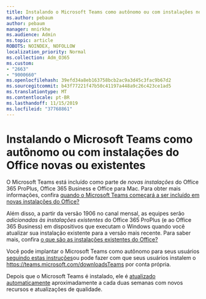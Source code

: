 ```yaml
---
title: Instalando o Microsoft Teams como autônomo ou com instalações novas/existentes do Office
ms.author: pebaum
author: pebaum
manager: mnirkhe
ms.audience: Admin
ms.topic: article
ROBOTS: NOINDEX, NOFOLLOW
localization_priority: Normal
ms.collection: Adm_O365
ms.custom:
- "2663"
- "9000660"
ms.openlocfilehash: 39efd34a8eb163758bcb2ac9a3d45c3fac9b67d2
ms.sourcegitcommit: b43f77221f47b50c41197a448a9c26c423ce1ad5
ms.translationtype: MT
ms.contentlocale: pt-BR
ms.lasthandoff: 11/15/2019
ms.locfileid: "37768861"
---
```

# <a name="installing-teams-as-standalone-or-with-new-or-existing-office-installations"></a>Instalando o Microsoft Teams como autônomo ou com instalações do Office novas ou existentes

O Microsoft Teams está incluído como parte de *novas instalações* do Office 365 ProPlus, Office 365 Business e Office para Mac. Para obter mais informações, confira [quando o Microsoft Teams começará a ser incluído em novas instalações do Office?](https://docs.microsoft.com/deployoffice/teams-install#when-will-microsoft-teams-start-being-included-with-new-installations-of-office-365-proplus)

Além disso, a partir da versão 1906 no canal mensal, as equipes serão *adicionadas às instalações existentes* do Office 365 ProPlus (e ao Office 365 Business) em dispositivos que executam o Windows quando você atualizar sua instalação existente para a versão mais recente. Para saber mais, confira [o que são as instalações existentes do Office?](https://docs.microsoft.com/deployoffice/teams-install#what-about-existing-installations-of-office-365-proplus)

Você pode implantar o Microsoft Teams como autônomo para seus usuários [seguindo estas instruções](https://docs.microsoft.com/MicrosoftTeams/msi-deployment)ou pode fazer com que seus usuários instalem o https://teams.microsoft.com/downloadsTeams por conta própria.

Depois que o Microsoft Teams é instalado, ele é [atualizado automaticamente](https://docs.microsoft.com/deployoffice/teams-install#feature-and-quality-updates-for-microsoft-teams) aproximadamente a cada duas semanas com novos recursos e atualizações de qualidade. 

